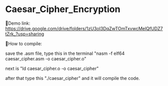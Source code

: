 # Caesar_Cipher_Encryption

📍Demo link: https://drive.google.com/drive/folders/1zU3oI3DqZwTOmTxvwcMelQfUDZ7tZrk_?usp=sharing

 📍How to compile:

 save the .asm file, type this in the terminal "nasm -f elf64 caesar_cipher.asm -o caesar_cipher.o"
 
 next is "ld caesar_cipher.o -o caesar_cipher"

 after that type this "./caesar_cipher" and it will compile the code.
